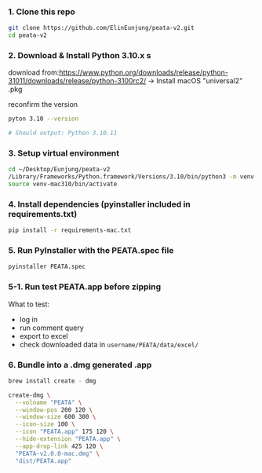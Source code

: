 ### 1. Clone this repo
```bash
git clone https://github.com/ElinEunjung/peata-v2.git
cd peata-v2
```

### 2. Download & Install Python 3.10.x s

download from:https://www.python.org/downloads/release/python-31011/downloads/release/python-3100rc2/
→ Install macOS "universal2" .pkg

reconfirm the version
```bash
pyton 3.10 --version

# Should output: Python 3.10.11
```

### 3. Setup virtual environment
```bash
cd ~/Desktop/Eunjung/peata-v2
/Library/Frameworks/Python.framework/Versions/3.10/bin/python3 -m venv venv-mac310
source venv-mac310/bin/activate


```

### 4. Install dependencies (pyinstaller included in requirements.txt)
```bash
pip install -r requirements-mac.txt
```

### 5. Run PyInstaller with the PEATA.spec file
```bash
pyinstaller PEATA.spec
```

### 5-1. Run test PEATA.app before zipping
What to test: 
- log in
- run comment query
- export to excel
- check downloaded data in `username/PEATA/data/excel/`

### 6. Bundle into a .dmg generated .app
```bash
brew install create - dmg

create-dmg \
  --volname "PEATA" \
  --window-pos 200 120 \
  --window-size 600 300 \
  --icon-size 100 \
  --icon "PEATA.app" 175 120 \
  --hide-extension "PEATA.app" \
  --app-drop-link 425 120 \
  "PEATA-v2.0.0-mac.dmg" \
  "dist/PEATA.app"

```

